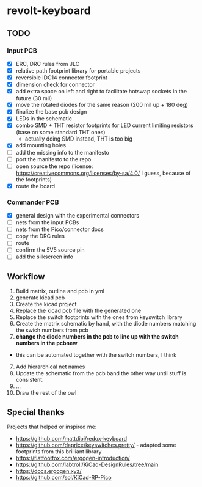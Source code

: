 # revolt-keyboard

## TODO

### Input PCB

- [x] ERC, DRC rules from JLC
- [x] relative path footprint library for portable projects
- [x] reversible IDC14 connector footprint
- [x] dimension check for connector
- [x] add extra space on left and right to facilitate hotswap sockets in the future (30 mil)
- [x] move the rotated diodes for the same reason (200 mil up + 180 deg)
- [x] finalize the base pcb design
- [x] LEDs in the schematic
- [x] combo SMD + THT resistor footprints for LED current limiting resistors (base on some standard THT ones)
  - actually doing SMD instead, THT is too big
- [x] add mounting holes
- [ ] add the missing info to the manifesto
- [ ] port the manifesto to the repo
- [ ] open source the repo (license: https://creativecommons.org/licenses/by-sa/4.0/ I guess, because of the footprints)
- [x] route the board

### Commander PCB

- [x] general design with the experimental connectors
- [ ] nets from the input PCBs
- [ ] nets from the Pico/connector docs
- [ ] copy the DRC rules
- [ ] route
- [ ] confirm the 5V5 source pin
- [ ] add the silkscreen info

## Workflow

1. Build matrix, outline and pcb in yml
2. generate kicad pcb
3. Create the kicad project
4. Replace the kicad pcb file with the generated one
5. Replace the switch footprints with the ones from keyswitch library
5. Create the matrix schematic by hand, with the diode numbers matching the swich numbers from pcb
6. **change the diode numbers in the pcb to line up with the switch numbers in the pcbnew**
  - this can be automated together with the switch numbers, I think
7. Add hierarchical net names
7. Update the schematic from the pcb band the other way until stuff is consistent.
8. ...
8. Draw the rest of the owl

## Special thanks

Projects that helped or inspired me:

- https://github.com/mattdibi/redox-keyboard
- https://github.com/daprice/keyswitches.pretty/ - adapted some footprints from this brilliant library
- https://flatfootfox.com/ergogen-introduction/
- https://github.com/labtroll/KiCad-DesignRules/tree/main
- https://docs.ergogen.xyz/
- https://github.com/sol/KiCad-RP-Pico
